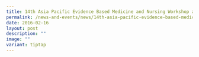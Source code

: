 ```yaml
---
title: 14th Asia Pacific Evidence Based Medicine and Nursing Workshop and Conference
permalink: /news-and-events/news/14th-asia-pacific-evidence-based-medicine-and-nursing-workshop-and-conference/
date: 2016-02-16
layout: post
description: ""
image: ""
variant: tiptap
---
```

